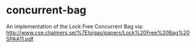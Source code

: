 # concurrent-bag
An implementation of the Lock Free Concurrent Bag via: http://www.cse.chalmers.se/%7Etsigas/papers/Lock%20Free%20Bag%20SPAA11.pdf
